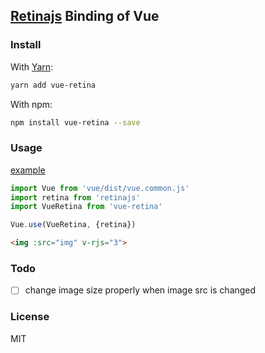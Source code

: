 ## [Retinajs](https://github.com/jgnewman/retinajs) Binding of Vue

### Install

With [Yarn](https://yarnpkg.com):
```bash
yarn add vue-retina
```

With npm:
```bash
npm install vue-retina --save
```

### Usage
[example](https://wangbinyq.github.io/vue-retina/test/)

```js
import Vue from 'vue/dist/vue.common.js'
import retina from 'retinajs'
import VueRetina from 'vue-retina'

Vue.use(VueRetina, {retina})
```

```html
<img :src="img" v-rjs="3">
```

### Todo
- [ ] change image size properly when image src is changed

### License
MIT
